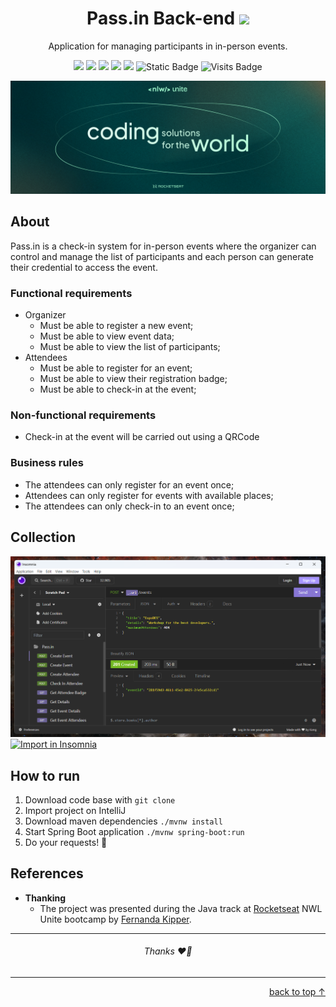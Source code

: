 <h1 align="center">
  Pass.in Back-end
  <img src="docs/insignia.ico" width="32">
</h1>

<p align="center">Application for managing participants in in-person events.</p>

<p align="center">
     <a alt="Java">
        <img src="https://img.shields.io/badge/Java-v17-blue.svg" />
    </a>
    <a alt="Spring Boot">
        <img src="https://img.shields.io/badge/Spring%20Boot-v3.0.4-brightgreen.svg" />
    </a>
    <a alt="Maven">
        <img src="https://img.shields.io/badge/Maven-v4.0.0-purple.svg" />
    </a>
    <a alt="HyperSQL ">
        <img src="https://img.shields.io/badge/HyperSQL-v2.7.1-darkblue.svg" />
    </a>
    <a alt="Lombok">
        <img src="https://img.shields.io/badge/Lombok-v1.18.30-red.svg">
    </a>
    <a alt="Flyway">
        <img alt="Static Badge" src="https://img.shields.io/badge/Flyway-v9.22.3-red?color=%23cc0000">
    </a>
    <a alt="Visits">
        <img src="https://badges.pufler.dev/visits/barreto/pass-in-backend" alt="Visits Badge" width="auto"/>
    </a>
</p>

![Coding solutions for the world](./docs/wallpaper.png)

## About

Pass.in is a check-in system for in-person events where the organizer can control and manage the list of participants
and each person can generate their credential to access the event.

### Functional requirements

- Organizer
    - Must be able to register a new event;
    - Must be able to view event data;
    - Must be able to view the list of participants;
- Attendees
    - Must be able to register for an event;
    - Must be able to view their registration badge;
    - Must be able to check-in at the event;

### Non-functional requirements

- Check-in at the event will be carried out using a QRCode

### Business rules

- The attendees can only register for an event once;
- Attendees can only register for events with available places;
- The attendees can only check-in to an event once;

## Collection

[
![Collection preview.png](./docs/insomnia.png)
![Import in Insomnia](https://insomnia.rest/images/run.svg)
](./docs/collection)

## How to run

1. Download code base with `git clone`
2. Import project on IntelliJ
3. Download maven dependencies `./mvnw install`
4. Start Spring Boot application `./mvnw spring-boot:run`
5. Do your requests! 🎉

## References

- **Thanking**
    - The project was presented during the Java track at [Rocketseat](https://www.rocketseat.com.br/) NWL Unite bootcamp
      by [Fernanda Kipper](https://github.com/Fernanda-Kipper).

---
<h6 align="center">Thanks ❤️‍🔥</h6>

---

<p align="right"><a href="#--passin-back-end--">back to top ↑</a></p>